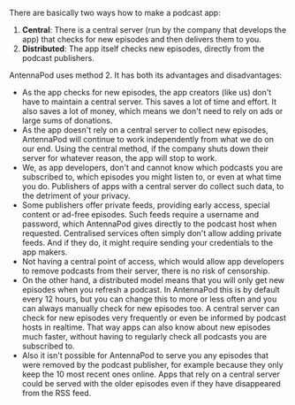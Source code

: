 There are basically two ways how to make a podcast app:

1. **Central**: There is a central server (run by the company that develops the app) that checks for new episodes and then delivers them to you.
2. **Distributed**: The app itself checks new episodes, directly from the podcast publishers.

AntennaPod uses method 2. It has both its advantages and disadvantages:

- As the app checks for new episodes, the app creators (like us) don't have to maintain a central server. This saves a lot of time and effort. It also saves a lot of money, which means we don't need to rely on ads or large sums of donations.
- As the app doesn't rely on a central server to collect new episodes, AntennaPod will continue to work independently from what we do on our end. Using the central method, if the company shuts down their server for whatever reason, the app will stop to work.
- We, as app developers, don't and cannot know which podcasts you are subscribed to, which episodes you might listen to, or even at what time you do. Publishers of apps with a central server do collect such data, to the detriment of your privacy.
- Some publishers offer private feeds, providing early access, special content or ad-free episodes. Such feeds require a username and password, which AntennaPod gives directly to the podcast host when requested. Centralised services often simply don't allow adding private feeds. And if they do, it might require sending your credentials to the app makers.
- Not having a central point of access, which would allow app developers to remove podcasts from their server, there is no risk of censorship.
- On the other hand, a distributed model means that you will only get new episodes when you refresh a podcast. In AntennaPod this is by default every 12 hours, but you can change this to more or less often and you can always manually check for new episodes too. A central server can check for new episodes very frequently or even be informed by podcast hosts in realtime. That way apps can also know about new episodes much faster, without having to regularly check all podcasts you are subscribed to.
- Also it isn't possible for AntennaPod to serve you any episodes that were removed by the podcast publisher, for example because they only keep the 10 most recent ones online. Apps that rely on a central server could be served with the older episodes even if they have disappeared from the RSS feed.
